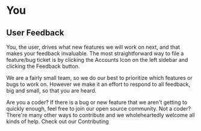 # You

## User Feedback

You, the user, drives what new features we will work on next, and that makes your feedback invaluable. The most straightforward way to file a feature/bug ticket is by clicking the Accounts Icon on the left sidebar and clicking the Feedback button.

We are a fairly small team, so we do our best to prioritize which features or bugs to work on. However we make it an effort to respond to all feedback, big and small, so that you are heard.

Are you a coder? If there is a bug or new feature that we aren't getting to quickly enough, feel free to join our open source community. Not a coder? There're many other ways to contribute and we wholeheartedly welcome all kinds of help. Check out our Contributing

